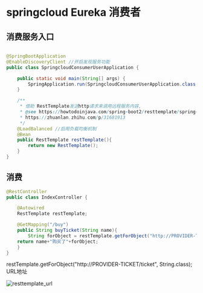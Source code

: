 # springcloud Eureka 消费者

## 消费服务入口
~~~java

@SpringBootApplication
@EnableDiscoveryClient //开启发现服务功能
public class SpringcloudConsumerUserApplication {

	public static void main(String[] args) {
		SpringApplication.run(SpringcloudConsumerUserApplication.class, args);
	}

	/**
	 * 借助 RestTemplate发送http请求来调用远程服务内容,
	 * @see https://howtodoinjava.com/spring-boot2/resttemplate/spring-restful-client-resttemplate-example/
	 * https://zhuanlan.zhihu.com/p/31681913
	 */
	@LoadBalanced //启用负载均衡机制
	@Bean
	public RestTemplate restTemplate(){
		return new RestTemplate();
	}
}
~~~


## 消费
~~~java
@RestController
public class IndexController {

    @Autowired
    RestTemplate restTemplate;

    @GetMapping("/buy")
    public String buyTicket(String name){
        String forObject = restTemplate.getForObject("http://PROVIDER-TICKET/ticket", String.class);
    return name+"购买了"+forObject;
    }
}
~~~







restTemplate.getForObject("http://PROVIDER-TICKET/ticket", String.class);  URL地址



![resttemplate_url](/Users/Tekin/src/java_demo/springboot-integration/springcloud_consumer-user/resttemplate_url.png)